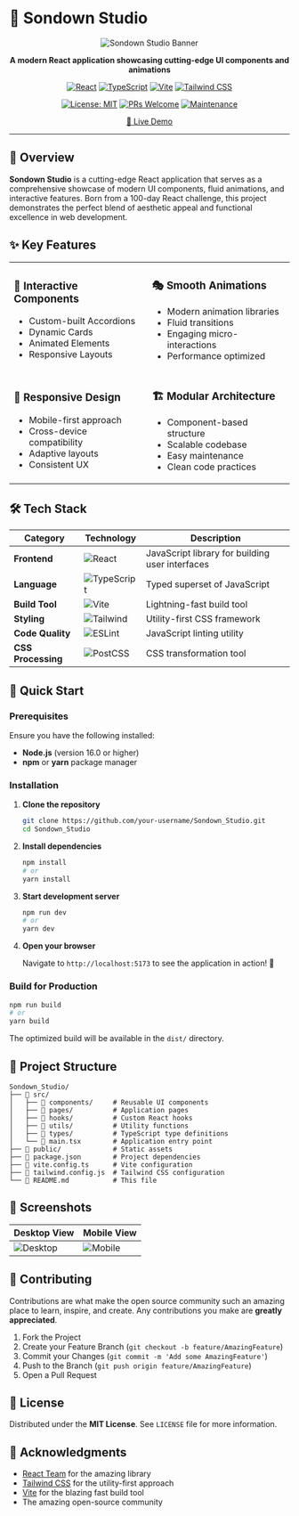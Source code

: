 # 🎨 Sondown Studio

<div align="center">

![Sondown Studio Banner](https://via.placeholder.com/800x200/6366f1/ffffff?text=Sondown+Studio)

**A modern React application showcasing cutting-edge UI components and animations**

[![React](https://img.shields.io/badge/React-18.0+-61DAFB?style=for-the-badge&logo=react&logoColor=black)](https://reactjs.org/)
[![TypeScript](https://img.shields.io/badge/TypeScript-5.0+-3178C6?style=for-the-badge&logo=typescript&logoColor=white)](https://www.typescriptlang.org/)
[![Vite](https://img.shields.io/badge/Vite-5.0+-646CFF?style=for-the-badge&logo=vite&logoColor=white)](https://vitejs.dev/)
[![Tailwind CSS](https://img.shields.io/badge/Tailwind_CSS-3.0+-06B6D4?style=for-the-badge&logo=tailwind-css&logoColor=white)](https://tailwindcss.com/)

[![License: MIT](https://img.shields.io/badge/License-MIT-yellow.svg?style=flat-square)](https://opensource.org/licenses/MIT)
[![PRs Welcome](https://img.shields.io/badge/PRs-welcome-brightgreen.svg?style=flat-square)](http://makeapullrequest.com)
[![Maintenance](https://img.shields.io/badge/Maintained%3F-yes-green.svg?style=flat-square)](https://github.com/your-username/Sondown_Studio/graphs/commit-activity)

[🚀 Live Demo](https://sundown-chi.vercel.app/)

</div>

---

## 🌟 Overview

**Sondown Studio** is a cutting-edge React application that serves as a comprehensive showcase of modern UI components, fluid animations, and interactive features. Born from a 100-day React challenge, this project demonstrates the perfect blend of aesthetic appeal and functional excellence in web development.

## ✨ Key Features

<table>
<tr>
<td>

### 🎯 **Interactive Components**
- Custom-built Accordions
- Dynamic Cards
- Animated Elements
- Responsive Layouts

</td>
<td>

### 🎭 **Smooth Animations**
- Modern animation libraries
- Fluid transitions
- Engaging micro-interactions
- Performance optimized

</td>
</tr>
<tr>
<td>

### 📱 **Responsive Design**
- Mobile-first approach
- Cross-device compatibility
- Adaptive layouts
- Consistent UX

</td>
<td>

### 🏗️ **Modular Architecture**
- Component-based structure
- Scalable codebase
- Easy maintenance
- Clean code practices

</td>
</tr>
</table>

## 🛠️ Tech Stack

<div align="center">

| Category | Technology | Description |
|----------|------------|-------------|
| **Frontend** | ![React](https://img.shields.io/badge/-React-61DAFB?style=flat&logo=react&logoColor=black) | JavaScript library for building user interfaces |
| **Language** | ![TypeScript](https://img.shields.io/badge/-TypeScript-3178C6?style=flat&logo=typescript&logoColor=white) | Typed superset of JavaScript |
| **Build Tool** | ![Vite](https://img.shields.io/badge/-Vite-646CFF?style=flat&logo=vite&logoColor=white) | Lightning-fast build tool |
| **Styling** | ![Tailwind](https://img.shields.io/badge/-Tailwind_CSS-06B6D4?style=flat&logo=tailwind-css&logoColor=white) | Utility-first CSS framework |
| **Code Quality** | ![ESLint](https://img.shields.io/badge/-ESLint-4B32C3?style=flat&logo=eslint&logoColor=white) | JavaScript linting utility |
| **CSS Processing** | ![PostCSS](https://img.shields.io/badge/-PostCSS-DD3A0A?style=flat&logo=postcss&logoColor=white) | CSS transformation tool |

</div>

## 🚀 Quick Start

### Prerequisites

Ensure you have the following installed:
- **Node.js** (version 16.0 or higher)
- **npm** or **yarn** package manager

### Installation

1. **Clone the repository**
   ```bash
   git clone https://github.com/your-username/Sondown_Studio.git
   cd Sondown_Studio
   ```

2. **Install dependencies**
   ```bash
   npm install
   # or
   yarn install
   ```

3. **Start development server**
   ```bash
   npm run dev
   # or
   yarn dev
   ```

4. **Open your browser**
   
   Navigate to `http://localhost:5173` to see the application in action! 🎉

### Build for Production

```bash
npm run build
# or
yarn build
```

The optimized build will be available in the `dist/` directory.

## 📁 Project Structure

```
Sondown_Studio/
├── 📁 src/
│   ├── 📁 components/     # Reusable UI components
│   ├── 📁 pages/          # Application pages
│   ├── 📁 hooks/          # Custom React hooks
│   ├── 📁 utils/          # Utility functions
│   ├── 📁 types/          # TypeScript type definitions
│   └── 📄 main.tsx        # Application entry point
├── 📁 public/             # Static assets
├── 📄 package.json        # Project dependencies
├── 📄 vite.config.ts      # Vite configuration
├── 📄 tailwind.config.js  # Tailwind CSS configuration
└── 📄 README.md           # This file
```

## 🎨 Screenshots

<div align="center">

| Desktop View | Mobile View |
|--------------|-------------|
| ![Desktop](https://via.placeholder.com/400x250/6366f1/ffffff?text=Desktop+View) | ![Mobile](https://via.placeholder.com/200x350/10b981/ffffff?text=Mobile+View) |

</div>

## 🤝 Contributing

Contributions are what make the open source community such an amazing place to learn, inspire, and create. Any contributions you make are **greatly appreciated**.

1. Fork the Project
2. Create your Feature Branch (`git checkout -b feature/AmazingFeature`)
3. Commit your Changes (`git commit -m 'Add some AmazingFeature'`)
4. Push to the Branch (`git push origin feature/AmazingFeature`)
5. Open a Pull Request

## 📄 License

Distributed under the **MIT License**. See `LICENSE` file for more information.

## 🙏 Acknowledgments

- [React Team](https://reactjs.org/) for the amazing library
- [Tailwind CSS](https://tailwindcss.com/) for the utility-first approach
- [Vite](https://vitejs.dev/) for the blazing fast build tool
- The amazing open-source community

